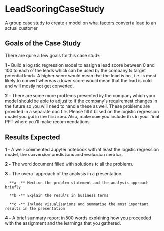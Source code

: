 # LeadScoringCaseStudy

A group case study to create a model on what factors convert a lead to an actual customer

## Goals of the Case Study
There are quite a few goals for this case study:

**1 -** Build a logistic regression model to assign a lead score between 0 and 100 to each of the leads which can be used by the company to target potential leads. A higher score would mean that the lead is hot, i.e. is most likely to convert whereas a lower score would mean that the lead is cold and will mostly not get converted.

**2 -** There are some more problems presented by the company which your model should be able to adjust to if the company's requirement changes in the future so you will need to handle these as well. These problems are provided in a separate doc file. Please fill it based on the logistic regression model you got in the first step. Also, make sure you include this in your final PPT where you'll make recommendations.



## Results Expected
**1 -** A well-commented Jupyter notebook with at least the logistic regression model, the conversion predictions and evaluation metrics.

**2 -** The word document filled with solutions to all the problems.

**3 -** The overall approach of the analysis in a presentation.
      
      **a -** Mention the problem statement and the analysis approach briefly 
        
      **b -** Explain the results in business terms
       
      **c -** Include visualisations and summarise the most important results in the presentation

**4 -** A brief summary report in 500 words explaining how you proceeded with the assignment and the learnings that you gathered.
